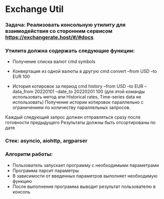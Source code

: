 # Exchange Util



### Задача: Реализовать консольную утилиту для взаимодействия со сторонним сервисом https://exchangerate.host/#/#docs

### Утилита должна содержать следующие функции:

- Получение списка валют
cmd symbols

- Конвертация из одной валюты в другую
cmd convert –from USD –to EUR 100
- История котировок за период
cmd history –from USD –to EUR –data_from 20220101 –date_to 20220201 100
(для этой команды использовать метод апи Historical rates, Time-series data не использовать)
Получение истории котировок параллельно с ограничением по количеству параллельных запросов.

Каждый следующий запрос должен отправляться сразу после готовности предыдущего
Результаты должны быть отсортированы по дате
### Стек: asyncio, aiohttp, argparser
### Алгоритм работы:
- Пользователь запускает программу с необходимыми параметрами
- Программа парсит параметры
- В зависимости от введенных параметров выполняет необходимую функцию
- После выполнения программа выводит результат пользователю в консоль
